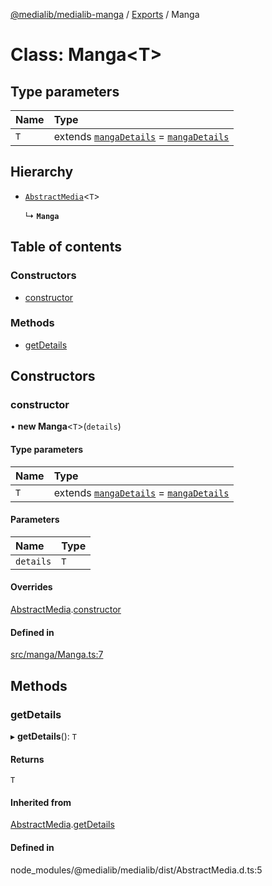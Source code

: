 [@medialib/medialib-manga](../README.md) / [Exports](../modules.md) / Manga

# Class: Manga<T\>

## Type parameters

| Name | Type |
| :------ | :------ |
| `T` | extends [`mangaDetails`](../modules.md#mangadetails) = [`mangaDetails`](../modules.md#mangadetails) |

## Hierarchy

- [`AbstractMedia`](AbstractMedia.md)<`T`\>

  ↳ **`Manga`**

## Table of contents

### Constructors

- [constructor](Manga.md#constructor)

### Methods

- [getDetails](Manga.md#getdetails)

## Constructors

### constructor

• **new Manga**<`T`\>(`details`)

#### Type parameters

| Name | Type |
| :------ | :------ |
| `T` | extends [`mangaDetails`](../modules.md#mangadetails) = [`mangaDetails`](../modules.md#mangadetails) |

#### Parameters

| Name | Type |
| :------ | :------ |
| `details` | `T` |

#### Overrides

[AbstractMedia](AbstractMedia.md).[constructor](AbstractMedia.md#constructor)

#### Defined in

[src/manga/Manga.ts:7](https://github.com/medialib-project/medialib-manga/blob/a882cee/src/manga/Manga.ts#L7)

## Methods

### getDetails

▸ **getDetails**(): `T`

#### Returns

`T`

#### Inherited from

[AbstractMedia](AbstractMedia.md).[getDetails](AbstractMedia.md#getdetails)

#### Defined in

node_modules/@medialib/medialib/dist/AbstractMedia.d.ts:5
